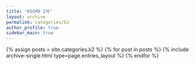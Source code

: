 ```yaml
---
title: "KOSMO 2차"
layout: archive
permalink: categories/k2
author_profile: true
sidebar_main: true
---
```




{% assign posts = site.categories.k2 %}
{% for post in posts %} {% include archive-single.html type=page.entries_layout %} {% endfor %}
